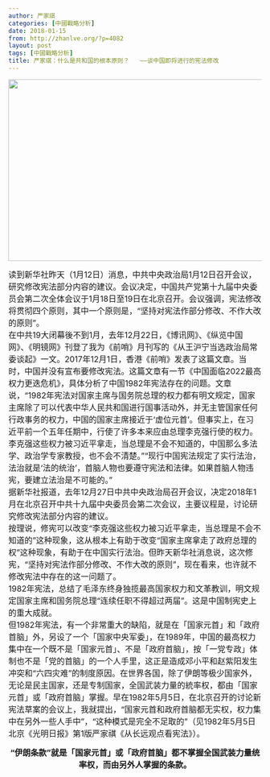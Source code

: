 ```yaml
---
author: 严家祺
categories: [中國戰略分析]
date: 2018-01-15
from: http://zhanlve.org/?p=4082
layout: post
tags: [中國戰略分析]
title: 严家祺：什么是共和国的根本原则？   ——谈中国即将进行的宪法修改
---
```


<div id="entry">
<div class="at-above-post addthis_tool" data-url="http://zhanlve.org/?p=4082">
</div>
<p style="text-align: right;">
<img alt="" class="size-full wp-image-4083 aligncenter" height="361" sizes="(max-width: 640px) 100vw, 640px" src="http://zhanlve.org/wp-content/uploads/2018/01/20170328053507676.jpg" srcset="http://zhanlve.org/wp-content/uploads/2018/01/20170328053507676.jpg 640w, http://zhanlve.org/wp-content/uploads/2018/01/20170328053507676-300x169.jpg 300w" width="640"/>
</p>
<p>
</p>
<p>
<span style="font-size: 12pt;">
   读到新华社昨天（1月12日）消息，中共中央政治局1月12日召开会议，研究修改宪法部分内容的建议。会议决定，中国共产党第十九届中央委员会第二次全体会议于1月18日至19日在北京召开。会议强调，宪法修改将贯彻四个原则，其中一个原则是，“坚持对宪法作部分修改、不作大改的原则”。
  </span>
<br/>
<span style="font-size: 12pt;">
   在中共19大闭幕後不到1月，去年12月22日，《博讯网》、《纵览中国网》、《明镜网》刊登了我为《前哨》月刊写的《从王沪宁当选政治局常委谈起》一文。2017年12月1日，香港《前哨》发表了这篇文章。当时，中国并没有宣布要修改宪法。这篇文章有一节《中国面临2022最高权力更迭危机》，具体分析了中国1982年宪法存在的问题。文章说，“1982年宪法对国家主席与国务院总理的权力都有明文规定，国家主席除了可以代表中华人民共和国进行国事活动外，并无主管国家任何行政事务的权力，中国的国家主席接近于‘虚位元首’。但事实上，在习近平前一个五年任期中，行使了许多本来应由总理李克强行使的权力。李克强这些权力被习近平拿走，当总理是不会不知道的，中国那么多法学、政治学专家教授，也不会不清楚。”“现行中国宪法规定了实行法治，法治就是‘法的统治’，首脑人物也要遵守宪法和法律。如果首脑人物违宪，要建立法治是不可能的。”
  </span>
<br/>
<span style="font-size: 12pt;">
   据新华社报道，去年12月27日中共中央政治局召开会议，决定2018年1月在北京召开中共十九届中央委员会第二次会议，主要议程是，讨论研究修改宪法部分内容的建议。
  </span>
<br/>
<span style="font-size: 12pt;">
   按理说，修宪可以改变“李克强这些权力被习近平拿走，当总理是不会不知道的”这种现象，这从根本上有助于改变“国家主席拿走了政府总理的权”这种现象，有助于在中国实行法治。但昨天新华社消息说，这次修宪，“坚持对宪法作部分修改、不作大改的原则”，现在看来，也许就不修改宪法中存在的这一问题了。
  </span>
<br/>
<span style="font-size: 12pt;">
   1982年宪法，总结了毛泽东终身独揽最高国家权力和文革教训，明文规定国家主席和国务院总理“连续任职不得超过两届”。这是中国制宪史上的重大成就。
  </span>
<br/>
<span style="font-size: 12pt;">
   但1982年宪法，有一个非常重大的缺陷，就是在「国家元首」和「政府首脑」外，另设了一个「国家中央军委」，在1989年，中国的最高权力集中在一个既不是「国家元首」、不是「政府首脑」，按「一党专政」体制也不是「党的首脑」的一个人手里，这正是造成邓小平和赵紫阳发生冲突和“六四灾难”的制度原因。在世界各国，除了伊朗等极少国家外，无论是民主国家，还是专制国家，全国武装力量的統率权，都由「国家元首」或「政府首脑」掌握。早在1982年5月5日，在北京召开的讨论新宪法草案的会议上，我就提出，“国家元首和政府首脑都无实权，权力集中在另外一些人手中”，“这种模式是完全不足取的”（见1982年5月5日北京《光明日报》第1版严家祺《从长远观点看宪法》）。
  </span>
<br/>
<span style="font-size: 12pt;">
</span>
</p>
<p>
<center>
<span style="font-size: 12pt;">
<b>
     “伊朗条款”就是「国家元首」或「政府首脑」都不掌握全国武装力量统率权，而由另外人掌握的条款。
    </b>
</span>
</center>
</p>
<p>
</p>
</div>
